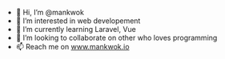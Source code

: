- 👋 Hi, I’m @mankwok
- 👀 I’m interested in web developement
- 🌱 I’m currently learning Laravel, Vue
- 💞️ I’m looking to collaborate on other who loves programming
- 📫 Reach me on www.mankwok.io

<!---
mankwok/mankwok is a ✨ special ✨ repository because its `README.md` (this file) appears on your GitHub profile.
You can click the Preview link to take a look at your changes.
--->
